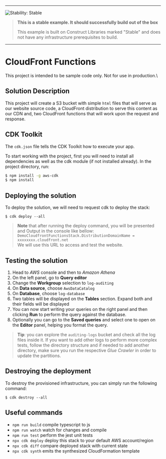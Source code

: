 <!--BEGIN STABILITY BANNER-->
---

![Stability: Stable](https://img.shields.io/badge/stability-Stable-success.svg?style=for-the-badge)

> **This is a stable example. It should successfully build out of the box**
>
> This example is built on Construct Libraries marked "Stable" and does not have any infrastructure prerequisites to
> build.

---
<!--END STABILITY BANNER-->

# CloudFront Functions

This project is intended to be sample code only. Not for use in production.\

## Solution Description

This project will create a S3 bucket with simple `html` files that will serve as our website source code, a
CloudFront distribution to serve this content as our CDN and, two CloudFront functions that will work upon the request
and response.

## CDK Toolkit

The `cdk.json` file tells the CDK Toolkit how to execute your app.

To start working with the project, first you will need to install all dependencies as well as the cdk module (if not
installed already). In the project directory, run:

```bash
$ npm install -g aws-cdk
$ npm install
```

## Deploying the solution

To deploy the solution, we will need to request cdk to deploy the stack:

```shell
$ cdk deploy --all
```

> **Note** that after running the deploy command, you will be presented and Output in the console like bellow:\
> `DemoCloudfrontFunctionsStack.DistributionDomainName = xxxxxxxx.cloudfront.net`\
> We will use this URL to access and test the website.

## Testing the solution

1. Head to _AWS_ console and then to _Amazon Athena_
2. On the left panel, go to **Query editor**
3. Change the **Workgroup** selection to `log-auditing`
4. On **Data source**, choose `AwsDataCatalog`
5. On **Database**, choose `log-database`
6. Two tables will be displayed on the **Tables** section. Expand both and their fields will be displayed
7. You can now start writing your queries on the right panel and then clicking **Run** to perform the query against the
   database.
8. Optionally you can go to the **Saved queries** and select one to open on the **Editor** panel, helping you format the
   query.

> **Tip**: you can explore the `auditing-logs` bucket and check all the log files inside it. If you want to add other
> logs to perform more complex tests, follow the directory structure and if needed to add another directory, make sure
> you run the respective _Glue Crawler_ in order to update the partitions.

## Destroying the deployment

To destroy the provisioned infrastructure, you can simply run the following command:

```shell
$ cdk destroy --all
```

## Useful commands

* `npm run build`   compile typescript to js
* `npm run watch`   watch for changes and compile
* `npm run test`    perform the jest unit tests
* `npx cdk deploy`  deploy this stack to your default AWS account/region
* `npx cdk diff`    compare deployed stack with current state
* `npx cdk synth`   emits the synthesized CloudFormation template
